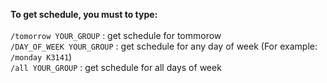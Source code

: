 **To get schedule, you must to type:** <br> <br>
`/tomorrow YOUR_GROUP` : get schedule for tommorow <br>
`/DAY_OF_WEEK YOUR_GROUP` : get schedule for any day of week (For example: `/monday K3141`) <br>
`/all YOUR_GROUP` : get schedule for all days of week
	
